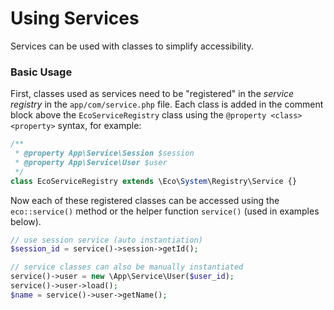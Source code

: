 # Using Services
Services can be used with classes to simplify accessibility.

### Basic Usage
First, classes used as services need to be "registered" in the *service registry* in the `app/com/service.php` file. Each class is added in the comment block above the `EcoServiceRegistry` class using the `@property <class> <property>` syntax, for example:
```php
/**
 * @property App\Service\Session $session
 * @property App\Service\User $user
 */
class EcoServiceRegistry extends \Eco\System\Registry\Service {}
```
Now each of these registered classes can be accessed using the `eco::service()` method or the helper function `service()` (used in examples below).
```php
// use session service (auto instantiation)
$session_id = service()->session->getId();

// service classes can also be manually instantiated
service()->user = new \App\Service\User($user_id);
service()->user->load();
$name = service()->user->getName();
```
